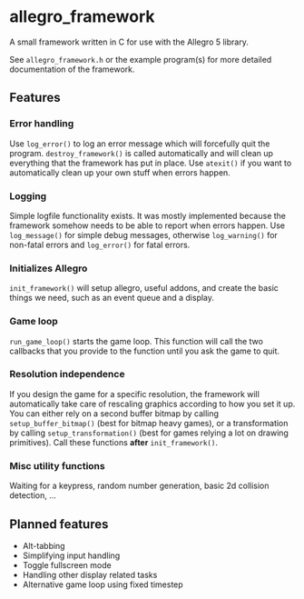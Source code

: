 allegro_framework
=================

A small framework written in C for use with the Allegro 5 library.

See `allegro_framework.h` or the example program(s) for more detailed documentation of the framework.

Features
--------

### Error handling ###

Use `log_error()` to log an error message which will forcefully quit the program. `destroy_framework()` is
called automatically and will clean up everything that the framework has put in place. Use `atexit()` if you want to
automatically clean up your own stuff when errors happen.

### Logging ###

Simple logfile functionality exists. It was mostly implemented because the framework somehow needs to be able to
report when errors happen. Use `log_message()` for simple debug messages, otherwise `log_warning()` for non-fatal errors and `log_error()`
for fatal errors.

### Initializes Allegro ###

`init_framework()` will setup allegro, useful addons, and create the basic things we need, such as an event queue
and a display.

### Game loop ###

`run_game_loop()` starts the game loop. This function will call the two callbacks that you provide to the function until you
ask the game to quit.

### Resolution independence ###

If you design the game for a specific resolution, the framework will automatically take care of rescaling
graphics according to how you set it up. You can either rely on a second buffer bitmap by calling `setup_buffer_bitmap()` (best for bitmap heavy games), or a
transformation by calling `setup_transformation()` (best for games relying a lot on drawing primitives). Call these functions **after** `init_framework()`.

### Misc utility functions ###

Waiting for a keypress, random number generation, basic 2d collision detection, ...

Planned features
----------------

+ Alt-tabbing
+ Simplifying input handling
+ Toggle fullscreen mode
+ Handling other display related tasks
+ Alternative game loop using fixed timestep